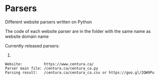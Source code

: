 # Parsers
Different website parsers written on Python

The code of each website parser are in the folder with the same name as website domain name

Currently released parsers: 
  
  1.  
    Website:          https://www.centura.ca/
    Parser main file: /centura.ca/centura_ca.py
    Parsing result:   /centura.ca/centura_ca.csv or https://goo.gl/2QW9Pu
